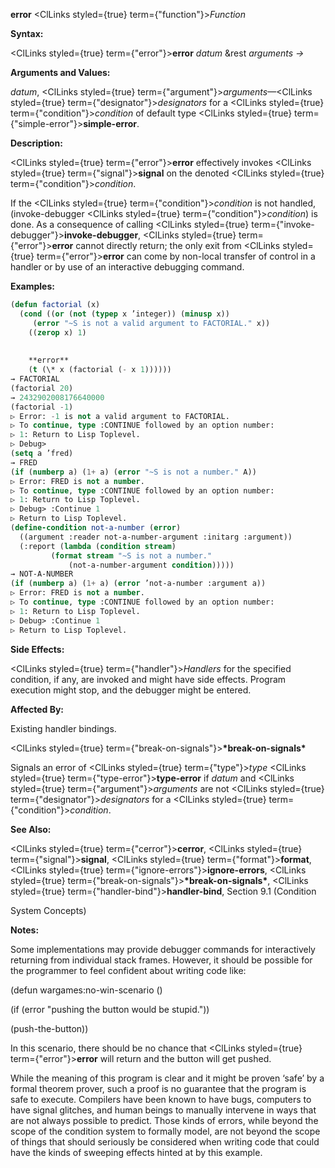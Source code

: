 **error** <ClLinks styled={true} term={"function"}><i>Function</i></ClLinks> 



**Syntax:** 



<ClLinks styled={true} term={"error"}><b>error</b></ClLinks> *datum* &amp;rest *arguments →* 



**Arguments and Values:** 



*datum*, <ClLinks styled={true} term={"argument"}><i>arguments</i></ClLinks>—<ClLinks styled={true} term={"designator"}><i>designators</i></ClLinks> for a <ClLinks styled={true} term={"condition"}><i>condition</i></ClLinks> of default type <ClLinks styled={true} term={"simple-error"}><b>simple-error</b></ClLinks>. 



**Description:** 



<ClLinks styled={true} term={"error"}><b>error</b></ClLinks> effectively invokes <ClLinks styled={true} term={"signal"}><b>signal</b></ClLinks> on the denoted <ClLinks styled={true} term={"condition"}><i>condition</i></ClLinks>. 



If the <ClLinks styled={true} term={"condition"}><i>condition</i></ClLinks> is not handled, (invoke-debugger <ClLinks styled={true} term={"condition"}><i>condition</i></ClLinks>) is done. As a consequence of calling <ClLinks styled={true} term={"invoke-debugger"}><b>invoke-debugger</b></ClLinks>, <ClLinks styled={true} term={"error"}><b>error</b></ClLinks> cannot directly return; the only exit from <ClLinks styled={true} term={"error"}><b>error</b></ClLinks> can come by non-local transfer of control in a handler or by use of an interactive debugging command. 



**Examples:**
```lisp
(defun factorial (x) 
  (cond ((or (not (typep x ’integer)) (minusp x)) 
	 (error "~S is not a valid argument to FACTORIAL." x)) 
	((zerop x) 1) 
	
	
	**error** 
	(t (\* x (factorial (- x 1)))))) 
→ FACTORIAL 
(factorial 20) 
→ 2432902008176640000 
(factorial -1) 
▷ Error: -1 is not a valid argument to FACTORIAL. 
▷ To continue, type :CONTINUE followed by an option number: 
▷ 1: Return to Lisp Toplevel. 
▷ Debug> 
(setq a ’fred) 
→ FRED 
(if (numberp a) (1+ a) (error "~S is not a number." A)) 
▷ Error: FRED is not a number. 
▷ To continue, type :CONTINUE followed by an option number: 
▷ 1: Return to Lisp Toplevel. 
▷ Debug> :Continue 1 
▷ Return to Lisp Toplevel. 
(define-condition not-a-number (error) 
  ((argument :reader not-a-number-argument :initarg :argument)) 
  (:report (lambda (condition stream) 
	     (format stream "~S is not a number." 
		     (not-a-number-argument condition))))) 
→ NOT-A-NUMBER 
(if (numberp a) (1+ a) (error ’not-a-number :argument a)) 
▷ Error: FRED is not a number. 
▷ To continue, type :CONTINUE followed by an option number: 
▷ 1: Return to Lisp Toplevel. 
▷ Debug> :Continue 1 
▷ Return to Lisp Toplevel. 
```
**Side Effects:** 



<ClLinks styled={true} term={"handler"}><i>Handlers</i></ClLinks> for the specified condition, if any, are invoked and might have side effects. Program execution might stop, and the debugger might be entered. 



**Affected By:** 



Existing handler bindings. 



<ClLinks styled={true} term={"break-on-signals"}><b>\*break-on-signals\*</b></ClLinks> 



Signals an error of <ClLinks styled={true} term={"type"}><i>type</i></ClLinks> <ClLinks styled={true} term={"type-error"}><b>type-error</b></ClLinks> if *datum* and <ClLinks styled={true} term={"argument"}><i>arguments</i></ClLinks> are not <ClLinks styled={true} term={"designator"}><i>designators</i></ClLinks> for a <ClLinks styled={true} term={"condition"}><i>condition</i></ClLinks>. 



**See Also:** 



<ClLinks styled={true} term={"cerror"}><b>cerror</b></ClLinks>, <ClLinks styled={true} term={"signal"}><b>signal</b></ClLinks>, <ClLinks styled={true} term={"format"}><b>format</b></ClLinks>, <ClLinks styled={true} term={"ignore-errors"}><b>ignore-errors</b></ClLinks>, <ClLinks styled={true} term={"break-on-signals"}><b>\*break-on-signals\*</b></ClLinks>, <ClLinks styled={true} term={"handler-bind"}><b>handler-bind</b></ClLinks>, Section 9.1 (Condition 



 



 



System Concepts) 



**Notes:** 



Some implementations may provide debugger commands for interactively returning from individual stack frames. However, it should be possible for the programmer to feel confident about writing code like: 



(defun wargames:no-win-scenario () 



(if (error "pushing the button would be stupid.")) 



(push-the-button)) 



In this scenario, there should be no chance that <ClLinks styled={true} term={"error"}><b>error</b></ClLinks> will return and the button will get pushed. 



While the meaning of this program is clear and it might be proven ‘safe’ by a formal theorem prover, such a proof is no guarantee that the program is safe to execute. Compilers have been known to have bugs, computers to have signal glitches, and human beings to manually intervene in ways that are not always possible to predict. Those kinds of errors, while beyond the scope of the condition system to formally model, are not beyond the scope of things that should seriously be considered when writing code that could have the kinds of sweeping effects hinted at by this example. 



